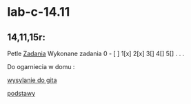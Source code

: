 # lab-c-14.11

## 14,11,15r:

Petle
[Zadania](http://wbzyl.inf.ug.edu.pl/c/petle)
Wykonane zadania 
0  - [ ]
1[x]
2[x]
3[]
4[]
5[]
.
.
.





Do ogarniecia w domu :

[wysylanie do gita](http://java-programowanie.pl/podstawy/narzedzia-programisty/przesylanie-projektu-na-github/)

[podstawy](http://rogerdudler.github.io/git-guide/index.pl.html)
